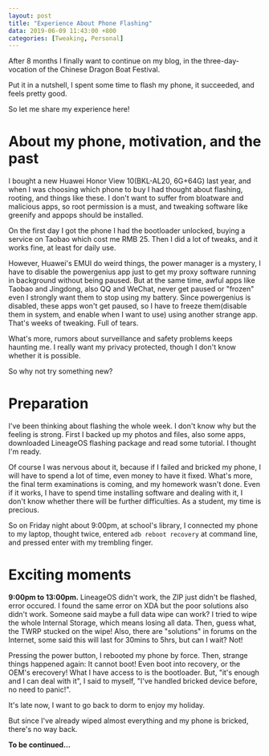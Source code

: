```yaml
---
layout: post
title: "Experience About Phone Flashing"
data: 2019-06-09 11:43:00 +800
categories: [Tweaking, Personal]
---
```


After 8 months I finally want to continue on my blog, in the three-day-vocation of the Chinese Dragon Boat Festival. 

Put it in a nutshell, I spent some time to flash my phone, it succeeded, and feels pretty good. 

So let me share my experience here!

# About my phone, motivation, and the past

I bought a new Huawei Honor View 10(BKL-AL20, 6G+64G) last year, and when I was choosing which phone to buy I had thought about flashing, rooting, and things like these. I don't want to suffer from bloatware and malicious apps, so root permission is a must, and tweaking software like greenify and appops should be installed. 

On the first day I got the phone I had the bootloader unlocked, buying a service on Taobao which cost me RMB 25. Then I did a lot of tweaks, and it works fine, at least for daily use.

However, Huawei's EMUI do weird things, the power manager is a mystery, I have to disable the powergenius app just to get my proxy software running in background without being paused. But at the same time, awful apps like Taobao and Jingdong, also QQ and WeChat, never get paused or "frozen" even I strongly want them to stop using my battery. Since powergenius is disabled, these apps won't get paused, so I have to freeze them(disable them in system, and enable when I want to use) using another strange app. That's weeks of tweaking. Full of tears. 

What's more, rumors about surveillance and safety problems keeps haunting me. I really want my privacy protected, though I don't know whether it is possible. 

So why not try something new? 

# Preparation

I've been thinking about flashing the whole week. I don't know why but the feeling is strong. First I backed up my photos and files, also some apps, downloaded LineageOS flashing package and read some tutorial. I thought I'm ready. 

Of course I was nervous about it, because if I failed and bricked my phone, I will have to spend a lot of time, even money to have it fixed. What's more, the final term examinations is coming, and my homework wasn't done. Even if it works, I have to spend time installing software and dealing with it, I don't know whether there will be further difficulties. As a student, my time is precious. 

So on Friday night about 9:00pm, at school's library, I connected my phone to my laptop, thought twice, entered `adb reboot recovery` at command line, and pressed enter with my trembling finger. 

# Exciting moments

**9:00pm to 13:00pm.** LineageOS didn't work, the ZIP just didn't be flashed, error occured. I found the same error on XDA but the poor solutions also didn't work. Someone said maybe a full data wipe can work? I tried to wipe the whole Internal Storage, which means losing all data. Then, guess what, the TWRP stucked on the wipe! Also, there are "solutions" in forums on the Internet, some said this will last for 30mins to 5hrs, but can I wait? Not! 

Pressing the power button, I rebooted my phone by force. Then, strange things happened again: It cannot boot! Even boot into recovery, or the OEM's erecovery! What I have access to is the bootloader. But, "it's enough and I can deal with it", I said to myself, "I've handled bricked device before, no need to panic!". 

It's late now, I want to go back to dorm to enjoy my holiday.

But since I've already wiped almost everything and my phone is bricked, there's no way back. 

**To be continued...**